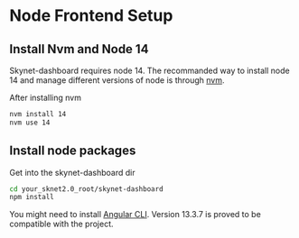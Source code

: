 # Node Frontend Setup

## Install Nvm and Node 14
Skynet-dashboard requires node 14. The recommanded way to install node 14 and manage different versions of node is through [nvm](https://github.com/nvm-sh/nvm).

After installing nvm

```sh
nvm install 14
nvm use 14
```

## Install node packages
Get into the skynet-dashboard dir
```sh
cd your_sknet2.0_root/skynet-dashboard
npm install
```
You might need to install [Angular CLI](https://angular.io/cli). Version 13.3.7 is proved to be compatible with the project.